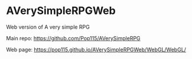 # AVerySimpleRPGWeb
Web version of A very simple RPG

Main repo: https://github.com/Pop115/AVerySimpleRPG

Web page: https://pop115.github.io/AVerySimpleRPGWeb/WebGL/WebGL/
